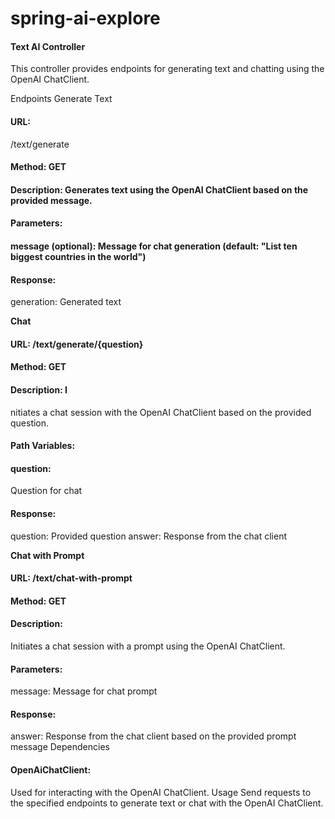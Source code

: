 # spring-ai-explore
#### Text AI Controller

This controller provides endpoints for generating text and chatting using the OpenAI ChatClient.

</B>Endpoints Generate Text</B>
#### URL: 
/text/generate
#### Method: GET
#### Description: Generates text using the OpenAI ChatClient based on the provided message.
#### Parameters:
#### message (optional): Message for chat generation (default: "List ten biggest countries in the world")
#### Response:
generation: Generated text


<B>Chat</B>
#### URL: /text/generate/{question}
#### Method: GET
#### Description: I
nitiates a chat session with the OpenAI ChatClient based on the provided question.
#### Path Variables:
#### question: 
Question for chat
#### Response:
question: Provided question
answer: Response from the chat client


<B>Chat with Prompt</B>
#### URL: /text/chat-with-prompt
#### Method: GET
#### Description: 
Initiates a chat session with a prompt using the OpenAI ChatClient.
#### Parameters:
message: Message for chat prompt
#### Response:
answer: Response from the chat client based on the provided prompt message
Dependencies
#### OpenAiChatClient: 
Used for interacting with the OpenAI ChatClient.
Usage
Send requests to the specified endpoints to generate text or chat with the OpenAI ChatClient.
